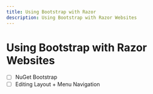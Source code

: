 ```yaml
---
title: Using Bootstrap with Razor
description: Using Bootstrap with Razor Websites
---
```

# Using Bootstrap with Razor Websites

- [ ] NuGet Bootstrap
- [ ] Editing Layout + Menu Navigation

